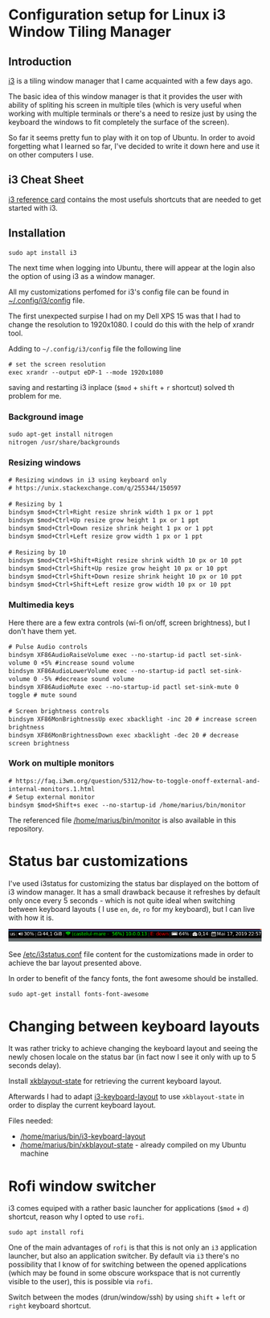 Configuration setup for Linux i3 Window Tiling Manager
======================================================


## Introduction


[i3](https://i3wm.org) is a tiling window manager that I came acquainted with a few days ago.

The basic idea of this window manager is that it provides the user with ability of spliting his
screen in multiple tiles (which is very useful when working with multiple terminals or there's a
need to resize just by using the keyboard the windows to fit completely the surface of the screen).

So far it seems pretty fun to play with it on top of Ubuntu.
In order to avoid forgetting what I learned so far, I've decided to write it down here and
use it on other computers I use.


## i3 Cheat Sheet

[i3 reference card](https://i3wm.org/docs/refcard.html) contains the most usefuls shortcuts
that are needed to get started with i3.


## Installation


```
sudo apt install i3
```

The next time when logging into Ubuntu, there will appear at the login also the option of using
i3 as a window manager.


All my customizations perfomed for i3's config file can be found in [~/.config/i3/config](config) file.



The first unexpected surpise I had on my Dell XPS 15 was that I had to change the resolution to
1920x1080. I could do this with the help of xrandr tool.


Adding to `~/.config/i3/config` file the following line

```
# set the screen resolution
exec xrandr --output eDP-1 --mode 1920x1080
```
saving and restarting i3 inplace (`$mod` + `shift` + `r` shortcut) solved th problem for me.

### Background image

```
sudo apt-get install nitrogen
nitrogen /usr/share/backgrounds
```


### Resizing windows

```
# Resizing windows in i3 using keyboard only
# https://unix.stackexchange.com/q/255344/150597

# Resizing by 1
bindsym $mod+Ctrl+Right resize shrink width 1 px or 1 ppt
bindsym $mod+Ctrl+Up resize grow height 1 px or 1 ppt
bindsym $mod+Ctrl+Down resize shrink height 1 px or 1 ppt
bindsym $mod+Ctrl+Left resize grow width 1 px or 1 ppt

# Resizing by 10
bindsym $mod+Ctrl+Shift+Right resize shrink width 10 px or 10 ppt
bindsym $mod+Ctrl+Shift+Up resize grow height 10 px or 10 ppt
bindsym $mod+Ctrl+Shift+Down resize shrink height 10 px or 10 ppt
bindsym $mod+Ctrl+Shift+Left resize grow width 10 px or 10 ppt
```

### Multimedia keys

Here there are a few extra controls (wi-fi on/off, screen brightness), but I don't have them yet.

```
# Pulse Audio controls
bindsym XF86AudioRaiseVolume exec --no-startup-id pactl set-sink-volume 0 +5% #increase sound volume
bindsym XF86AudioLowerVolume exec --no-startup-id pactl set-sink-volume 0 -5% #decrease sound volume
bindsym XF86AudioMute exec --no-startup-id pactl set-sink-mute 0 toggle # mute sound

# Screen brightness controls
bindsym XF86MonBrightnessUp exec xbacklight -inc 20 # increase screen brightness
bindsym XF86MonBrightnessDown exec xbacklight -dec 20 # decrease screen brightness
```


### Work on multiple monitors

```
# https://faq.i3wm.org/question/5312/how-to-toggle-onoff-external-and-internal-monitors.1.html
# Setup external monitor
bindsym $mod+Shift+s exec --no-startup-id /home/marius/bin/monitor 
```

The referenced file [/home/marius/bin/monitor](monitor) is also available in this repository. 



# Status bar customizations

I've used i3status for customizing the status bar displayed on the bottom of i3 window manager.
It has a small drawback because it refreshes by default only once every 5 seconds - which is 
not quite ideal when switching between keyboard layouts ( I use `en`, `de`, `ro` for my keyboard),
but I can live with how it is.


![i3 status bar](i3-status-bar.png)



See [/etc/i3status.conf](i3status.conf) file content for the customizations made in order to achieve
the bar layout presented above.

In order to benefit of the fancy fonts, the font awesome should be installed.

```
sudo apt-get install fonts-font-awesome
```



# Changing between keyboard layouts

It was rather tricky to achieve changing the keyboard layout and seeing the newly chosen locale
on the status bar (in fact now I see it only with up to 5 seconds delay).

Install [xkblayout-state](https://github.com/nonpop/xkblayout-state) for retrieving the current
keyboard layout.

Afterwards I had to adapt [i3-keyboard-layout](https://github.com/porras/i3-keyboard-layout) to
use `xkblayout-state` in order to display the current keyboard layout.

Files needed:

- [/home/marius/bin/i3-keyboard-layout](i3-keyboard-layout)
- [/home/marius/bin/xkblayout-state](xkblayout-state) - already compiled on my Ubuntu machine



# Rofi window switcher

i3 comes equiped with a rather basic launcher for applications (`$mod` + `d`) shortcut, reason
why I opted to use `rofi`.

```
sudo apt install rofi
```

One of the main advantages of `rofi` is that this is not only an `i3` application launcher, but
also an application switcher. By default via `i3` there's no possibility that I know of for
switching between the opened applications (which may be found in some obscure workspace that
is not currently visible to the user), this is possible via `rofi`.

Switch between the modes (drun/window/ssh) by using `shift` + `left` or `right` keyboard shortcut.


